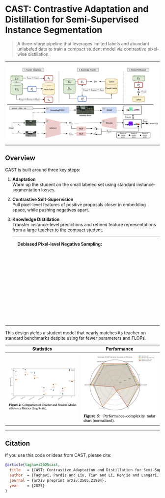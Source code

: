 # CAST: Contrastive Adaptation and Distillation for Semi-Supervised Instance Segmentation

> A three-stage pipeline that leverages limited labels and abundant unlabeled data to train a compact student model via contrastive pixel-wise distillation.

---

![Pipeline Overview](docs/setup.png)

---

## Overview

CAST is built around three key steps:
1. **Adaptation**  
   Warm up the student on the small labeled set using standard instance-segmentation losses.  
2. **Contrastive Self-Supervision**  
   Pull pixel-level features of positive proposals closer in embedding space, while pushing negatives apart.  
3. **Knowledge Distillation**  
   Transfer instance-level predictions and refined feature representations from a large teacher to the compact student.

   ---

<figure>
<figcaption><strong>Debiased Pixel-level Negative Sampling:</strong> </figcaption>
  <img src="docs/DebiasedPixelNegativeSampling.gif" alt="Debiased Pixel-Negative Sampling" width="500" />
  
</figure>


---

This design yields a student model that nearly matches its teacher on standard benchmarks despite using far fewer parameters and FLOPs.


| Statistics                        | Performance                       |
|-----------------------------------|-----------------------------------|
| ![Statistics](docs/statistics.png) | ![Performance](docs/performance.png) |

---

## Citation

If you use this code or ideas from CAST, please cite:

```bibtex
@article{taghavi2025cast,
  title   = {CAST: Contrastive Adaptation and Distillation for Semi-Supervised Instance Segmentation},
  author  = {Taghavi, Pardis and Liu, Tian and Li, Renjie and Langari, Reza and Tu, Zhengzhong},
  journal = {arXiv preprint arXiv:2505.21904},
  year    = {2025}
}
